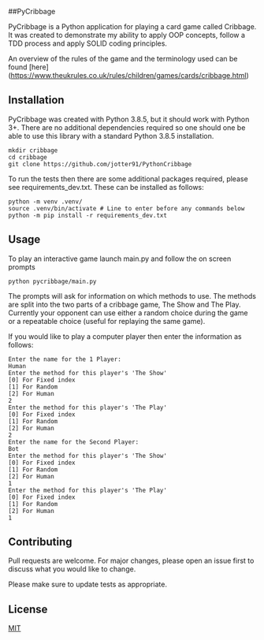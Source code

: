 
##PyCribbage

PyCribbage is a Python application for playing a card game called Cribbage. It was created to demonstrate my ability to apply OOP concepts, follow a TDD process and apply SOLID coding principles.

An overview of the rules of the game and the terminology used can be found [here] (https://www.theukrules.co.uk/rules/children/games/cards/cribbage.html)

## Installation

PyCribbage was created with Python 3.8.5, but it should work with Python 3+. 
There are no additional dependencies required so one should one be able to use this library with a standard Python 3.8.5 installation. 

```
mkdir cribbage
cd cribbage
git clone https://github.com/jotter91/PythonCribbage
```

To run the tests then there are some additional packages required, please see requirements_dev.txt. These can be installed as follows:

```
python -m venv .venv/
source .venv/bin/activate # Line to enter before any commands below
python -m pip install -r requirements_dev.txt
```



## Usage

To play an interactive game launch main.py and follow the on screen prompts

```
python pycribbage/main.py
```

The prompts will ask for information on which methods to use. The methods are split into the two parts of a cribbage game, The Show and The Play. Currently your opponent can use either a random choice during the game or a repeatable choice (useful for replaying the same game). 

If you would like to play a computer player then enter the information as follows: 
```
Enter the name for the 1 Player:
Human
Enter the method for this player's 'The Show'
[0] For Fixed index
[1] For Random
[2] For Human
2
Enter the method for this player's 'The Play'
[0] For Fixed index
[1] For Random
[2] For Human
2
Enter the name for the Second Player:
Bot
Enter the method for this player's 'The Show'
[0] For Fixed index
[1] For Random
[2] For Human
1
Enter the method for this player's 'The Play'
[0] For Fixed index
[1] For Random
[2] For Human
1
```

## Contributing
Pull requests are welcome. For major changes, please open an issue first to discuss what you would like to change.

Please make sure to update tests as appropriate.

## License
[MIT](https://choosealicense.com/licenses/mit/)

